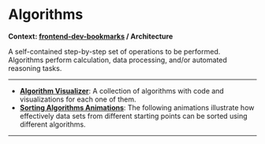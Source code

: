 # Algorithms

**Context: [frontend-dev-bookmarks](../README.md) / Architecture**

A self-contained step-by-step set of operations to be performed. Algorithms perform calculation, data processing, and&#x2F;or automated reasoning tasks.

---

- **[Algorithm Visualizer](https://github.com/parkjs814/AlgorithmVisualizer)**: A collection of algorithms with code and visualizations for each one of them.
- **[Sorting Algorithms Animations](https://www.toptal.com/developers/sorting-algorithms/)**: The following animations illustrate how effectively data sets from different starting points can be sorted using different algorithms.

---
